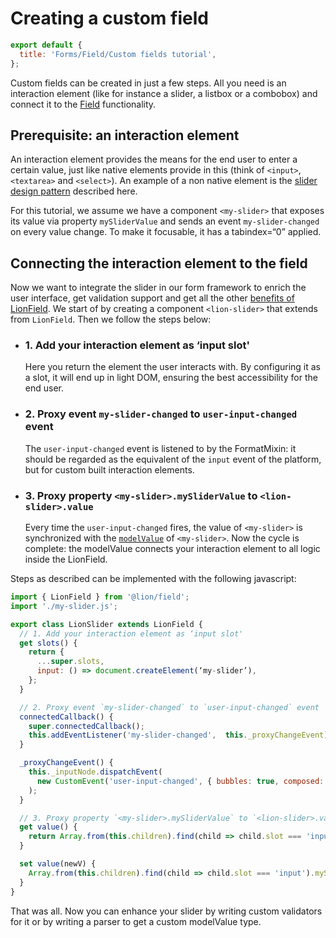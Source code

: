 [//]: # 'AUTO INSERT HEADER PREPUBLISH'

# Creating a custom field

```js script
export default {
  title: 'Forms/Field/Custom fields tutorial',
};
```

Custom fields can be created in just a few steps. All you need is an interaction element
(like for instance a slider, a listbox or a combobox) and connect it to the [Field](../README.md)
functionality.

## Prerequisite: an interaction element

An interaction element provides the means for the end user to enter a certain value, just like
native elements provide in this (think of `<input>`, `<textarea>` and `<select>`).
An example of a non native element is the [slider design pattern](https://www.w3.org/TR/2017/NOTE-wai-aria-practices-1.1-20171214/#slider) described here.

For this tutorial, we assume we have a component `<my-slider>` that exposes its value via property
`mySliderValue` and sends an event `my-slider-changed` on every value change. To make it focusable,
it has a tabindex=“0” applied.

## Connecting the interaction element to the field

Now we want to integrate the slider in our form framework to enrich the user interface, get
validation support and get all the other [benefits of LionField](?path=/docs/forms-field-overview--page).
We start of by creating a component `<lion-slider>` that extends from `LionField`.
Then we follow the steps below:

- ### 1. Add your interaction element as ‘input slot'

  Here you return the element the user interacts with. By configuring it as a slot, it will end up
  in light DOM, ensuring the best accessibility for the end user.

- ### 2. Proxy event `my-slider-changed` to `user-input-changed` event

  The `user-input-changed` event is listened to by the FormatMixin: it should be regarded as the
  equivalent of the `input` event of the platform, but for custom built interaction elements.

- ### 3. Proxy property `<my-slider>.mySliderValue` to `<lion-slider>.value`

  Every time the `user-input-changed` fires, the value of `<my-slider>` is synchronized with the
  [`modelValue`](./modelValue.md) of `<my-slider>`. Now the cycle is complete: the modelValue connects
  your interaction element to all logic inside the LionField.

Steps as described can be implemented with the following javascript:

```js
import { LionField } from '@lion/field';
import './my-slider.js';

export class LionSlider extends LionField {
  // 1. Add your interaction element as ‘input slot'
  get slots() {
    return {
      ...super.slots,
      input: () => document.createElement(‘my-slider’),
    };
  }

  // 2. Proxy event `my-slider-changed` to `user-input-changed` event
  connectedCallback() {
    super.connectedCallback();
    this.addEventListener('my-slider-changed',  this._proxyChangeEvent);
  }

  _proxyChangeEvent() {
    this._inputNode.dispatchEvent(
      new CustomEvent('user-input-changed', { bubbles: true, composed: true }),
    );
  }

  // 3. Proxy property `<my-slider>.mySliderValue` to `<lion-slider>.value`
  get value() {
    return Array.from(this.children).find(child => child.slot === 'input').mySliderValue;
  }

  set value(newV) {
    Array.from(this.children).find(child => child.slot === 'input').mySliderValue = newV;
  }
}
```

That was all. Now you can enhance your slider by writing custom validators for it
or by writing a parser to get a custom modelValue type.
